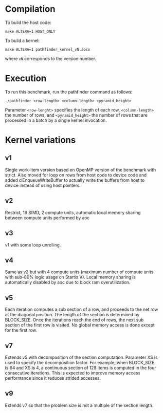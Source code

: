 # Compilation

To build the host code:

```
make ALTERA=1 HOST_ONLY
```

To build a kernel:

```
make ALTERA=1 pathfinder_kernel_vN.aocx
```

where `vN` corresponds to the version number.

# Execution

To run this benchmark, run the pathfinder command as follows:

```
./pathfinder <row-length> <column-length> <pyramid_height>
```

Parameter `<row-lenght>` specifies the length of each row, `<column-length>` the number of rows, and `<pyramid_height>` the number of rows that are processed in a batch by a single kernel invocation.

# Kernel variations

## v1

Single work-item version based on OpenMP version of the benchmark
with strict. Also moved for loop on rows from host code to device
code and added clEnqueueWriteBuffer to actually write the buffers
from host to device instead of using host pointers.

## v2

Restrict, 16 SIMD, 2 compute units, automatic local memory sharing
between compute units performed by aoc

## v3

v1 with some loop unrolling.

## v4

Same as v2 but with 4 compute units (maximum number of compute units
with sub-80% logic usage on Startix V). Local memory sharing is
automatically disabled by aoc due to block ram overutilization.

## v5

Each iteration computes a sub section of a row, and proceeds to the
net row at the diagonal position. The length of the section is
determined by BLOCK_SIZE. Once the iterations reach the end of
rows, the next sub section of the first row is visited. No global
memory access is done except for the first row.

## v7

Extends v5 with decomposition of the section computation. Parameter
XS is used to specify the decomposition factor. For example, when BLOCK_SIZE
is 64 and XS is 4, a continuous section of 128 items is computed
in the four consecutive iterations. This is expected to improve
memory access performance since it reduces strided accesses.

## v9

Extends v7 so that the problem size is not a multiple of the section
length.
